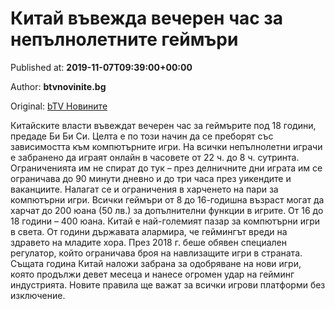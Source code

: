 
# Китай въвежда вечерен час за непълнолетните геймъри

Published at: **2019-11-07T09:39:00+00:00**

Author: **btvnovinite.bg**

Original: [bTV Новините](https://btvnovinite.bg/lifestyle/liubopitno/kitaj-vavezhda-vecheren-chas-za-nepalnoletnite-gejmari.html)

Китайските власти въвеждат вечерен час за геймърите под 18 години, предаде Би Би Си. Целта е по този начин да се преборят със зависимостта към компютърните игри.
На всички непълнолетни играчи е забранено да играят онлайн в часовете от 22 ч. до 8 ч. сутринта. Ограниченията им не спират до тук – през делничните дни играта им се ограничава до 90 минути дневно и до три часа през уикендите и ваканциите.
Налагат се и ограничения в харченето на пари за компютърни игри. Всички геймъри от 8 до 16-годишна възраст могат да харчат до 200 юана (50 лв.) за допълнителни функции в игрите. От 16 до 18 години – 400 юана.
Китай е най-големият пазар за компютърни игри в света. От години държавата алармира, че геймингът вреди на здравето на младите хора. През 2018 г. беше обявен специален регулатор, който ограничава броя на навлизащите игри в страната. Същата година Китай наложи забрана за одобряване на нови игри, която продължи девет месеца и нанесе огромен удар на гейминг индустрията.
Новите правила ще важат за всички игрови платформи без изключение.
